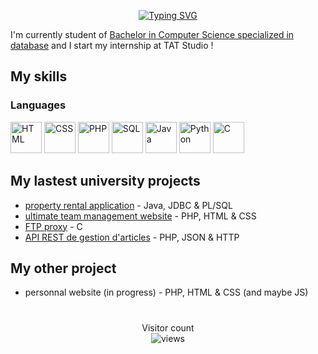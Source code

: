 <p align="center">
  <a href="https://git.io/typing-svg">
    <img src="https://readme-typing-svg.herokuapp.com?lines=Hy,+my+name+is+Gaïa+Ducournau+👋;Bonjour,+je+m'apelle+Gaïa+Ducournau+👋" alt="Typing SVG">
  </a>
</p>


I'm currently student of <a href="https://www.univ-tlse3.fr/but-specialite-informatique">Bachelor in Computer Science specialized in database</a>
and I start my internship at TAT Studio !

## My skills
### Languages
<p align="left">
<img src="https://skillicons.dev/icons?i=html" alt="HTML" width="50"/>
<img src="https://skillicons.dev/icons?i=css" alt="CSS" width="50"/>
<img src="https://skillicons.dev/icons?i=php" alt="PHP" width="50"/>
<img src="https://icons.veryicon.com/png/o/application/designer-icon/sql-5.png" alt="SQL" width="50"/>
<img src="https://skillicons.dev/icons?i=java" alt="Java" width="50"/>
<img src="https://skillicons.dev/icons?i=py" alt="Python" width="50"/>
<img src="https://skillicons.dev/icons?i=c" alt="C" width="50"/>
</p>

## My lastest university projects
- [property rental application](https://github.com/gaiailou/housing-rentals-application) - Java, JDBC & PL/SQL
- [ultimate team management website](https://github.com/NeikoStream/Ultimate-Gestion) - PHP, HTML & CSS
- [FTP proxy](https://github.com/gaiailou/Projet-ProxyFTP) - C
- [API REST de gestion d'articles](https://github.com/gaiailou/ArticleManagerAPI) - PHP, JSON & HTTP

## My other project
- personnal website (in progress) - PHP, HTML & CSS (and maybe JS)

#

<p align="center"> 
  Visitor count<br>
  <!--<img src="https://profile-counter.glitch.me/gaiailou/count.svg" />-->
  <img alt="views" title="GitHub profile views" src="http://deezeruserview.000webhostapp.com/gaiagithub.php"/>
</p>
